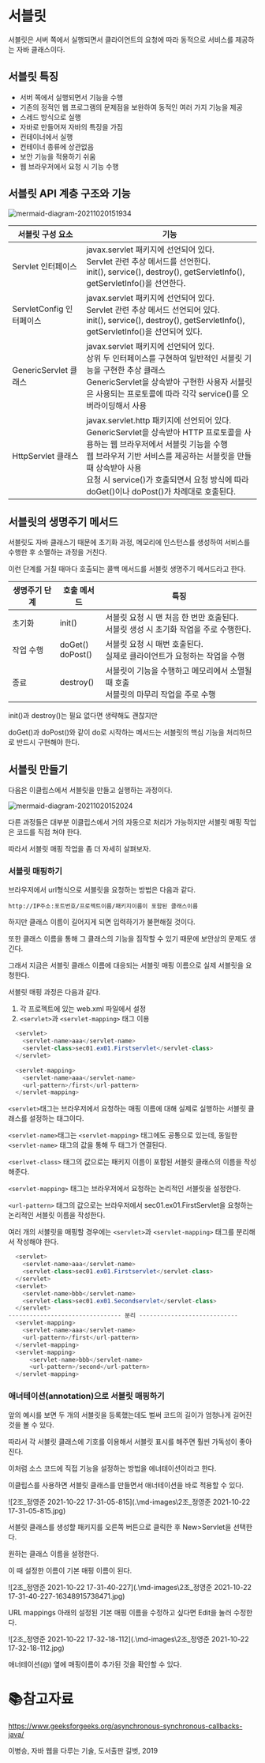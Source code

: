 # 서블릿

서블릿은 서버 쪽에서 실행되면서 클라이언트의 요청에 따라 동적으로 서비스를 제공하는 자바 클래스이다.



## 서블릿 특징

- 서버 쪽에서 실행되면서 기능을 수행
- 기존의 정적인 웹 프로그램의 문제점을 보완하여 동적인 여러 가지 기능을 제공
- 스레드 방식으로 실행
- 자바로 만들어져 자바의 특징을 가짐
- 컨테이너에서 실행
- 컨테이너 종류에 상관없음
- 보안 기능을 적용하기 쉬움
- 웹 브라우저에서 요청 시 기능 수행



## 서블릿 API 계층 구조와 기능

![mermaid-diagram-20211020151934](./md-images/mermaid-diagram-20211020151934.png)



| 서블릿 구성 요소         | 기능                                                         |
| ------------------------ | ------------------------------------------------------------ |
| Servlet 인터페이스       | javax.servlet 패키지에 선언되어 있다.<br />Servlet 관련 추상 메서드를 선언한다.<br />init(), service(), destroy(), getServletInfo(), getServletInfo()을 선언한다. |
| ServletConfig 인터페이스 | javax.servlet 패키지에 선언되어 있다.<br />Servlet 관련 추상 메서드 선언되어 있다.<br />init(), service(), destroy(), getServletInfo(), getServletInfo()을 선언되어 있다. |
| GenericServlet 클래스    | javax.servlet 패키지에 선언되어 있다.<br />상위 두 인터페이스를 구현하여 일반적인 서블릿 기능을 구현한 추상 클래스<br />GenericServlet을 상속받아 구현한 사용자 서블릿은 사용되는 프로토콜에 따라 각각 service()를 오버라이딩해서 사용 |
| HttpServlet 클래스       | javax.servlet.http 패키지에 선언되어 있다.<br />GenericServlet을 상속받아 HTTP 프로토콜을 사용하는 웹 브라우저에서 서블릿 기능을 수행<br />웹 브라우저 기반 서비스를 제공하는 서블릿을 만들 때 상속받아 사용<br />요청 시 service()가 호출되면서 요청 방식에 따라 doGet()이나 doPost()가 차례대로 호출된다. |



## 서블릿의 생명주기 메서드

서블릿도 자바 클래스기 때문에 초기화 과정, 메모리에 인스턴스를 생성하여 서비스를 수행한 후 소멸하는 과정을 거친다.

이런 단계를 거칠 때마다 호출되는 콜백 메서드를 서블릿 생명주기 메서드라고 한다.

| 생명주기 단계 | 호출 메서드           | 특징                                                         |
| ------------- | --------------------- | ------------------------------------------------------------ |
| 초기화        | init()                | 서블릿 요청 시 맨 처음 한 번만 호출된다.<br />서블릿 생성 시 초기화 작업을 주로 수행한다. |
| 작업 수행     | doGet()<br />doPost() | 서블릿 요청 시 매번 호출된다.<br />실제로 클라이언트가 요청하는 작업을 수행 |
| 종료          | destroy()             | 서블릿이 기능을 수행하고 메모리에서 소멸될 때 호출<br />서블릿의 마무리 작업을 주로 수행 |

init()과 destroy()는 필요 없다면 생략해도 괜찮지만

doGet()과 doPost()와 같이 do로 시작하는 메서드는 서블릿의 핵심 기능을 처리하므로 반드시 구현해야 한다.



## 서블릿 만들기

다음은 이클립스에서 서블릿을 만들고 실행하는 과정이다.



![mermaid-diagram-20211020152024](./md-images/mermaid-diagram-20211020152024.png)

다른 과정들은 대부분 이클립스에서 거의 자동으로 처리가 가능하지만 서블릿 매핑 작업은 코드를 직접 쳐야 한다.

따라서 서블릿 매핑 작업을 좀 더 자세히 살펴보자.



### 서블릿 매핑하기

브라우저에서 url형식으로 서블릿을 요청하는 방법은 다음과 같다.

`http://IP주소:포트번호/프로젝트이름/패키지이름이 포함된 클래스이름`

하지만 클래스 이름이 길어지게 되면 입력하기가 불편해질 것이다.

또한 클래스 이름을 통해 그 클래스의 기능을 짐작할 수 있기 때문에 보안상의 문제도 생긴다.

그래서 지금은 서블릿 클래스 이름에 대응되는 서블릿 매핑 이름으로 실제 서블릿을 요청한다.



서블릿 매핑 과정은 다음과 같다.

1. 각 프로젝트에 있는 web.xml 파일에서 설정
2. `<servlet>`과 `<servlet-mapping>` 태그 이용



```java
  <servlet>
  	<servlet-name>aaa</servlet-name>
  	<servlet-class>sec01.ex01.Firstservlet</servlet-class>
  </servlet>
  
  <servlet-mapping>
  	<servlet-name>aaa</servlet-name>
  	<url-pattern>/first</url-pattern>
  </servlet-mapping>
```

`<servlet>`태그는 브라우저에서 요청하는 매핑 이름에 대해 실제로 실행하는 서블릿 클래스를 설정하는 태그이다.

`<servlet-name>`태그는 `<servlet-mapping>` 태그에도 공통으로 있는데, 동일한 `<servlet-name>` 태그의 값을 통해 두 태그가 연결된다.

`<serlvet-class>` 태그의 값으로는 패키지 이름이 포함된 서블릿 클래스의 이름을 작성해준다.



`<servlet-mapping>` 태그는 브라우저에서 요청하는 논리적인 서블릿을 설정한다.

`<url-pattern>` 태그의 값으로는 브라우저에서 sec01.ex01.FirstServlet을 요청하는 논리적인 서블릿 이름을 작성한다.



여러 개의 서블릿을 매핑할 경우에는 `<servlet>`과 `<servlet-mapping>` 태그를 분리해서 작성해야 한다.

```java
  <servlet>
  	<servlet-name>aaa</servlet-name>
  	<servlet-class>sec01.ex01.Firstservlet</servlet-class>
  </servlet>
  <servlet>
  	<servlet-name>bbb</servlet-name>
  	<servlet-class>sec01.ex01.Secondservlet</servlet-class>
  </servlet>
-------------------------------- 분리 ----------------------------
  <servlet-mapping>
  	<servlet-name>aaa</servlet-name>
  	<url-pattern>/first</url-pattern>
  </servlet-mapping>
  <servlet-mapping>
      <servlet-name>bbb</servlet-name>
      <url-pattern>/second</url-pattern>
  </servlet-mapping>
```



### 애너테이션(annotation)으로 서블릿 매핑하기

앞의 예시를 보면 두 개의 서블릿을 등록했는데도 벌써 코드의 길이가 엄청나게 길어진 것을 볼 수 있다.

따라서 각 서블릿 클래스에 기호를 이용해서 서블릿 표시를 해주면 훨씬 가독성이 좋아진다.

이처럼 소스 코드에 직접 기능을 설정하는 방법을 에너테이션이라고 한다.



이클립스를 사용하면 서블릿 클래스를 만들면서 애너테이션을 바로 적용할 수 있다.

![2조_정영준 2021-10-22 17-31-05-815](.\md-images\2조_정영준 2021-10-22 17-31-05-815.jpg)	

서블릿 클래스를 생성할 패키지를 오른쪽 버튼으로 클릭한 후 New>Servlet을 선택한다.

원하는 클래스 이름을 설정한다. 

이 때 설정한 이름이 기본 매핑 이름이 된다. 

![2조_정영준 2021-10-22 17-31-40-227](.\md-images\2조_정영준 2021-10-22 17-31-40-227-16348915738471.jpg)	

URL mappings 아래의 설정된 기본 매핑 이름을 수정하고 싶다면 Edit을 눌러 수정한다.

![2조_정영준 2021-10-22 17-32-18-112](.\md-images\2조_정영준 2021-10-22 17-32-18-112.jpg)	

애너테이션(@) 옆에 매핑이름이 추가된 것을 확인할 수 있다.



# :books:참고자료

https://www.geeksforgeeks.org/asynchronous-synchronous-callbacks-java/

이병승, 자바 웹을 다루는 기술, 도서출판 길벗, 2019